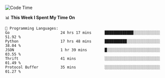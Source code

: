 <!--START_SECTION:waka-->
![Code Time](http://img.shields.io/badge/Code%20Time-831%20hrs%2025%20mins-blue)

📊 **This Week I Spent My Time On** 

```text
💬 Programming Languages: 
Go                       24 hrs 17 mins      █████████████░░░░░░░░░░░░   51.92 % 
Python                   17 hrs 48 mins      ██████████░░░░░░░░░░░░░░░   38.04 % 
JSON                     1 hr 39 mins        █░░░░░░░░░░░░░░░░░░░░░░░░   03.55 % 
Thrift                   41 mins             ░░░░░░░░░░░░░░░░░░░░░░░░░   01.49 % 
Protocol Buffer          35 mins             ░░░░░░░░░░░░░░░░░░░░░░░░░   01.27 % 
```


<!--END_SECTION:waka-->